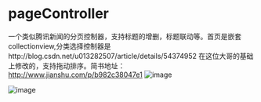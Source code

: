 # pageController
一个类似腾讯新闻的分页控制器，支持标题的增删，标题联动等。首页是嵌套collectionview,分类选择控制器是http://blog.csdn.net/u013282507/article/details/54374952 在这位大哥的基础上修改的，支持拖动排序。简书地址：http://www.jianshu.com/p/b982c38047e1
![image](https://github.com/396987177/pageController/raw/master/image/demo.gif)

![image](https://github.com/396987177/pageController/raw/master/image/demo2.png)


